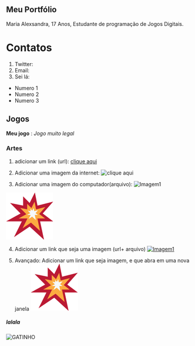 ## Meu Portfólio
Maria Alexsandra,
17 Anos,
Estudante de programação de Jogos Digitais.

# Contatos

1. Twitter: 
2. Email:
3. Sei lá:

- Numero 1
- Numero 2
- Numero 3


## Jogos

**Meu jogo** : _Jogo muito legal_

### Artes

1. adicionar um link (url):
[ clique aqui](https://i.pinimg.com/originals/ec/5c/d9/ec5cd9c7756d143fe618228951b50a47.jpg)

2. Adicionar uma imagem da internet:
![ clique aqui](https://i.pinimg.com/originals/ec/5c/d9/ec5cd9c7756d143fe618228951b50a47.jpg)

3. Adicionar uma imagem do computador(arquivo):
![Imagem1](ae5f8ea88420a45eda103edb35cdf9a5%20-%20Cópia.png)

![Imagem2](explosion.png)

4. Adicionar um link que seja uma imagem (url+ arquivo)
[![Imagem1](ae5f8ea88420a45eda103edb35cdf9a5%20-%20Cópia.png)](https://Twitter.com
)

 5. Avançado: Adicionar um link que seja imagem, e que abra em uma nova janela
 <a href="https://Twitter.com" targuet="_blank"> ![Imagem2](explosion.png) </a>

##### lalala
 ![GATINHO](https://assets.papodehomem.com.br/2015/05/30/05/42/43/431/photo.jpg)
